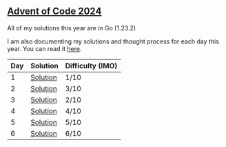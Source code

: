 ## [Advent of Code 2024](https://adventofcode.com/2024)

All of my solutions this year are in Go (1.23.2)

I am also documenting my solutions and thought process for each day this year. You can read it [here](https://kyle.so/writing/aoc-2024).

| Day | Solution                  | Difficulty (IMO) |
| --- | ------------------------- | ---------------- |
| 1   | [Solution](day-1/main.go) | 1/10             |
| 2   | [Solution](day-2/main.go) | 3/10             |
| 3   | [Solution](day-3/main.go) | 2/10             |
| 4   | [Solution](day-4/main.go) | 4/10             |
| 5   | [Solution](day-5/main.go) | 5/10             |
| 6   | [Solution](day-6/main.go) | 6/10             |
